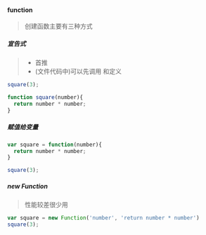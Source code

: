 #### function
> 创建函数主要有三种方式

##### 宣告式
> - 首推
> - (文件代码中)可以先调用 和定义
```js
square(3);

function square(number){
  return number * number;
}
```

##### 赋值给变量
```js
var square = function(number){
  return number * number;
}

square(3);
```

##### new Function
> 性能较差很少用
```js
var square = new Function('number', 'return number * number')
square(3);
```
